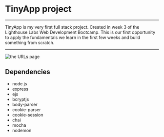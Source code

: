 # TinyApp  project

---

TinyApp is my very first full stack project. Created in week 3 of the Lighthouse Labs Web Development Bootcamp. This is our first opportunity to apply the fundamentals we learn in the first few weeks and build something from scratch.

---

![the URLs page]()

## Dependencies

* node.js
* express
* ejs
* bcryptjs
* body-parser
* cookie-parser
* cookie-session
* chai
* mocha
* nodemon